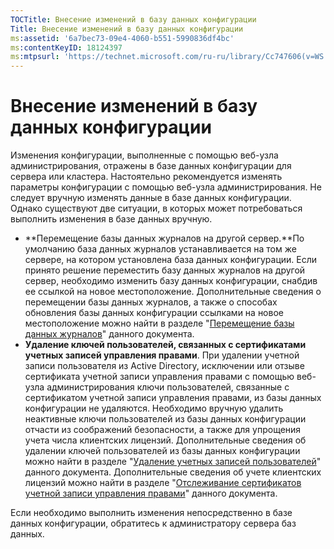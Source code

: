 ```yaml
---
TOCTitle: Внесение изменений в базу данных конфигурации
Title: Внесение изменений в базу данных конфигурации
ms:assetid: '6a7bec73-09e4-4060-b551-5990836df4bc'
ms:contentKeyID: 18124397
ms:mtpsurl: 'https://technet.microsoft.com/ru-ru/library/Cc747606(v=WS.10)'
---
```


Внесение изменений в базу данных конфигурации
=============================================

Изменения конфигурации, выполненные с помощью веб-узла администрирования, отражены в базе данных конфигурации для сервера или кластера. Настоятельно рекомендуется изменять параметры конфигурации с помощью веб-узла администрирования. Не следует вручную изменять данные в базе данных конфигурации. Однако существуют две ситуации, в которых может потребоваться выполнить изменения в базе данных вручную.

-   **Перемещение базы данных журналов на другой сервер.**По умолчанию база данных журналов устанавливается на том же сервере, на котором установлена база данных конфигурации. Если принято решение переместить базу данных журналов на другой сервер, необходимо изменить базу данных конфигурации, снабдив ее ссылкой на новое местоположение. Дополнительные сведения о перемещении базы данных журналов, а также о способах обновления базы данных конфигурации ссылками на новое местоположение можно найти в разделе "[Перемещение базы данных журналов](https://technet.microsoft.com/34ea8045-dc94-422e-9601-29927cfc1534)" данного документа.
-   **Удаление ключей пользователей, связанных с сертификатами учетных записей управления правами**. При удалении учетной записи пользователя из Active Directory, исключении или отзыве сертификата учетной записи управления правами с помощью веб-узла администрирования ключи пользователей, связанные с сертификатом учетной записи управления правами, из базы данных конфигурации не удаляются. Необходимо вручную удалить неактивные ключи пользователей из базы данных конфигурации отчасти из соображений безопасности, а также для упрощения учета числа клиентских лицензий. Дополнительные сведения об удалении ключей пользователей из базы данных конфигурации можно найти в разделе "[Удаление учетных записей пользователей](https://technet.microsoft.com/bf73b141-d4d1-4807-a773-3aaff58b0db6)" данного документа. Дополнительные сведения об учете клиентских лицензий можно найти в разделе "[Отслеживание сертификатов учетной записи управления правами](https://technet.microsoft.com/5bb0f3cf-fc44-4e60-a93f-c789d6f8a902)" данного документа.

Если необходимо выполнить изменения непосредственно в базе данных конфигурации, обратитесь к администратору сервера баз данных.
